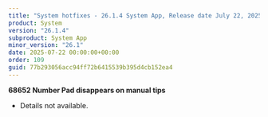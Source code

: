 ```yaml
---
title: "System hotfixes - 26.1.4 System App, Release date July 22, 2025 - Hotfixes"
product: System
version: "26.1.4"
subproduct: System App
minor_version: "26.1"
date: 2025-07-22 00:00:00+00:00
order: 109
guid: 77b293056acc94ff72b6415539b395d4cb152ea4
---
```


<strong>68652 Number Pad disappears on manual tips</strong><ul><li>Details not available.</li></ul>

